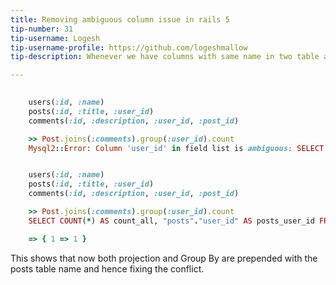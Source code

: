 ```yaml
---
title: Removing ambiguous column issue in rails 5
tip-number: 31
tip-username: Logesh
tip-username-profile: https://github.com/logeshmallow
tip-description: Whenever we have columns with same name in two table and query it, we face ambiguous column issue in select and group by and rails5 fixes it now

---
```



```ruby
 
    users(:id, :name)
    posts(:id, :title, :user_id)
    comments(:id, :description, :user_id, :post_id)

    >> Post.joins(:comments).group(:user_id).count
    Mysql2::Error: Column 'user_id' in field list is ambiguous: SELECT COUNT(*) AS count_all, user_id AS user_id FROM `posts` INNER JOIN `comments` ON `comments`.`post_id` = `posts`.`id` GROUP BY user_id


    users(:id, :name)
    posts(:id, :title, :user_id)
    comments(:id, :description, :user_id, :post_id)

    >> Post.joins(:comments).group(:user_id).count
    SELECT COUNT(*) AS count_all, "posts"."user_id" AS posts_user_id FROM "posts" INNER JOIN "comments" ON "comments"."post_id" = "posts"."id" GROUP BY "posts"."user_id"

    => { 1 => 1 }

```

This shows that now both projection and Group By are prepended with the posts table name and hence fixing the conflict.
